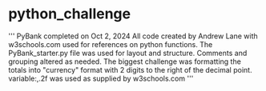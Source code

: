 # python_challenge
'''
PyBank completed on Oct 2, 2024
All code created by Andrew Lane with w3schools.com used for references on python functions.
The PyBank_starter.py file was used for layout and structure. Comments and grouping altered as needed.
The biggest challenge was formatting the totals into "currency" format with 2 digits to the right of the decimal point. variable:,.2f was used as supplied by w3schools.com
'''

